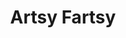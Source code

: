 ---
title: "Artsy Fartsy"
description: "Stuff nearer to art than anything else."
aliases: [/artsy-fartsy/]
menu:
  main:
    name: "Artsy Fartsy"
    identifier: "artsy"
    url: "/artsy-fartsy/"
    weight: -80
    
---